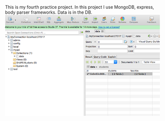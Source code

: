 This is my fourth practice project. In this project I use MongoDB, express, body parser frameworks.
Data is in the DB.
![Screenshot](_README/screenshot.png)